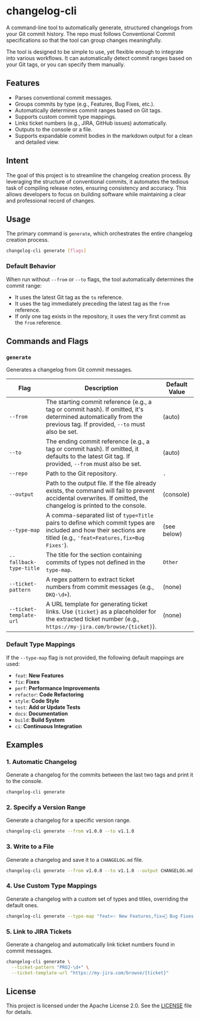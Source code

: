 # changelog-cli

A command-line tool to automatically generate, structured changelogs from your Git commit history. The repo must follows Conventional Commit specifications so that the tool can group changes meaningfully.

The tool is designed to be simple to use, yet flexible enough to integrate into various workflows. It can automatically detect commit ranges based on your Git tags, or you can specify them manually.

## Features

-   Parses conventional commit messages.
-   Groups commits by type (e.g., Features, Bug Fixes, etc.).
-   Automatically determines commit ranges based on Git tags.
-   Supports custom commit type mappings.
-   Links ticket numbers (e.g., JIRA, GitHub issues) automatically.
-   Outputs to the console or a file.
-   Supports expandable commit bodies in the markdown output for a clean and detailed view.

## Intent

The goal of this project is to streamline the changelog creation process. By leveraging the structure of conventional commits, it automates the tedious task of compiling release notes, ensuring consistency and accuracy. This allows developers to focus on building software while maintaining a clear and professional record of changes.

## Usage

The primary command is `generate`, which orchestrates the entire changelog creation process.

```bash
changelog-cli generate [flags]
```

### Default Behavior

When run without `--from` or `--to` flags, the tool automatically determines the commit range:
-   It uses the latest Git tag as the `to` reference.
-   It uses the tag immediately preceding the latest tag as the `from` reference.
-   If only one tag exists in the repository, it uses the very first commit as the `from` reference.

## Commands and Flags

### `generate`

Generates a changelog from Git commit messages.

| Flag                    | Description                                                                                                                                                        | Default Value |
| ----------------------- |--------------------------------------------------------------------------------------------------------------------------------------------------------------------| ------------- |
| `--from`                | The starting commit reference (e.g., a tag or commit hash). If omitted, it's determined automatically from the previous tag. If provided, `--to` must also be set. | (auto)        |
| `--to`                  | The ending commit reference (e.g., a tag or commit hash). If omitted, it defaults to the latest Git tag. If provided, `--from` must also be set.                   | (auto)        |
| `--repo`                | Path to the Git repository.                                                                                                                                        | `.`           |
| `--output`              | Path to the output file. If the file already exists, the command will fail to prevent accidental overwrites. If omitted, the changelog is printed to the console.  | (console)     |
| `--type-map`            | A comma-separated list of `type=Title` pairs to define which commit types are included and how their sections are titled (e.g., `'feat=Features,fix=Bug Fixes'`).  | (see below)   |
| `--fallback-type-title` | The title for the section containing commits of types not defined in the `type-map`.                                                                               | `Other`       |
| `--ticket-pattern`      | A regex pattern to extract ticket numbers from commit messages (e.g., `DKQ-\d+`).                                                                                  | (none)        |
| `--ticket-template-url` | A URL template for generating ticket links. Use `{ticket}` as a placeholder for the extracted ticket number (e.g., `https://my-jira.com/browse/{ticket}`).         | (none)        |

### Default Type Mappings

If the `--type-map` flag is not provided, the following default mappings are used:

-   `feat`: **New Features**
-   `fix`: **Fixes**
-   `perf`: **Performance Improvements**
-   `refactor`: **Code Refactoring**
-   `style`: **Code Style**
-   `test`: **Add or Update Tests**
-   `docs`: **Documentation**
-   `build`: **Build System**
-   `ci`: **Continuous Integration**

## Examples

### 1. Automatic Changelog

Generate a changelog for the commits between the last two tags and print it to the console.

```bash
changelog-cli generate
```

### 2. Specify a Version Range

Generate a changelog for a specific version range.

```bash
changelog-cli generate --from v1.0.0 --to v1.1.0
```

### 3. Write to a File

Generate a changelog and save it to a `CHANGELOG.md` file.

```bash
changelog-cli generate --from v1.0.0 --to v1.1.0 --output CHANGELOG.md
```

### 4. Use Custom Type Mappings

Generate a changelog with a custom set of types and titles, overriding the default ones.

```bash
changelog-cli generate --type-map "feat=✨ New Features,fix=🐛 Bug Fixes,perf=🚀 Performance"
```

### 5. Link to JIRA Tickets

Generate a changelog and automatically link ticket numbers found in commit messages.

```bash
changelog-cli generate \
  --ticket-pattern "PROJ-\d+" \
  --ticket-template-url "https://my-jira.com/browse/{ticket}"
```

## License

This project is licensed under the Apache License 2.0. See the [LICENSE](LICENSE) file for details.
